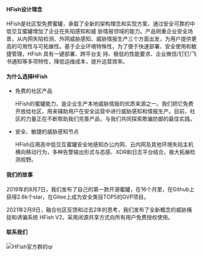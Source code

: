 #### HFish设计理念

HFish是社区型免费蜜罐，承载了全新的架构理念和实现方案，通过安全可靠的中低交互蜜罐增加了企业在失陷感知和威 胁情报领域的能力。产品侧重企业安全场景，从内网失陷检测、外网威胁感知、威胁情报生产三个方面出发，为用户提供更 高的可用性与可拓展性。基于企业环境特殊性，为了便于快速部署、安全使用和敏捷管理，HFish 具有一键部署、跨平台支 持、极低的性能要求、企业微信/钉钉/飞书通知等多项特性，降低运维成本，提升运营效率。



#### 为什么选择HFish

- 免费的社区产品

  HFish的蜜罐能力，是企业生产本地威胁情报的优质来源之一。我们把它免费开放给社区，用来辅助用户在安全运营中进行威胁感知和情报生产。目前，社区的力量正在不断帮助我们完善产品，与我们共同探索欺骗防御的最佳实践。

- 安全、敏捷的威胁感知节点

  HFish应用高中低交互蜜罐安全地感知办公内网、云内网及其他环境失陷主机横向移动行为，多种告警输出形式与态感、XDR和日志平台结合，极大拓展检测视野。



#### 我们的故事

2019年的8月7日，我们发布了自己的第一款开源蜜罐，在16个月里，在Github上获得2.6k个star，在Gitee上成为安全类目TOP5的GVP项目。 

2021年2月9日，融合社区反馈和过去2年的思考，我们发布了全新概念的威胁捕捉和诱骗系统 HFish V2，采用闭源共享方式向所有用户免费授权使用。



#### 联系我们

![HFish官方群的qr](http://img.threatbook.cn/hfish/20210728203437.png)
